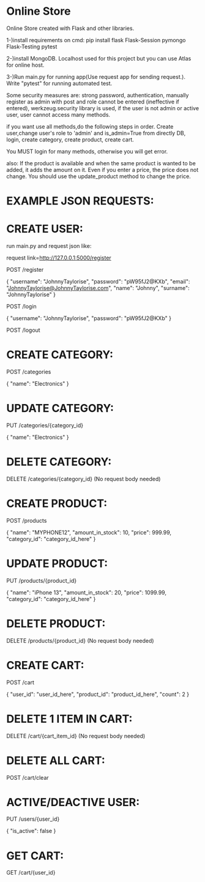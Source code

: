 # Online Store
 Online Store created with Flask and other libraries.

1-)install requirements on cmd: pip install flask Flask-Session pymongo Flask-Testing pytest

2-)install MongoDB.
Localhost used for this project but you can use Atlas for online host.

3-)Run main.py for running app(Use request app for sending request.). Write "pytest" for running automated test.

Some security measures are: strong password, authentication, manually register as admin with post and role cannot be entered (ineffective if entered), werkzeug.security library is used, if the user is not admin or active user, user cannot access many methods.

if you want use all methods,do the following steps in order.
Create user,change user's role to 'admin' and is_admin=True from directly DB, login, create category, create product, create cart.

You MUST login for many methods, otherwise you will get error.

also:
If the product is available and when the same product is wanted to be added, it adds the amount on it. Even if you enter a price, the price does not change. You should use the update_product method to change the price.


# EXAMPLE JSON REQUESTS:

# CREATE USER:
run main.py and request json like: 

request link=http://127.0.0.1:5000/register


POST /register


{
"username": "JohnnyTaylorise",
"password": "pW95fJ2@KXb",
"email": "JohnnyTaylorise@JohnnyTaylorise.com",
"name": "Johnny",
"surname": "JohnnyTaylorise"
}



POST /login


{
  "username": "JohnnyTaylorise",
  "password": "pW95fJ2@KXb"
}

POST /logout

# CREATE CATEGORY:
POST /categories


{
  "name": "Electronics"
}

# UPDATE CATEGORY:
PUT /categories/{category_id}


{
  "name": "Electronics"
}

# DELETE CATEGORY:
DELETE /categories/{category_id}
(No request body needed)


# CREATE PRODUCT:

POST /products

{
  "name": "MYPHONE12",
  "amount_in_stock": 10,
  "price": 999.99,
  "category_id": "category_id_here"
}

# UPDATE PRODUCT:

PUT /products/{product_id}


{
  "name": "iPhone 13",
  "amount_in_stock": 20,
  "price": 1099.99,
  "category_id": "category_id_here"
}

# DELETE PRODUCT:
DELETE /products/{product_id}
(No request body needed)


# CREATE CART:

POST /cart

{
  "user_id": "user_id_here",
  "product_id": "product_id_here",
  "count": 2
}

# DELETE 1 ITEM IN CART:
DELETE /cart/{cart_item_id}
(No request body needed)

# DELETE ALL CART:
POST  /cart/clear

# ACTIVE/DEACTIVE USER:

PUT /users/{user_id}

{
  "is_active": false
}

# GET CART:

GET /cart/{user_id}

